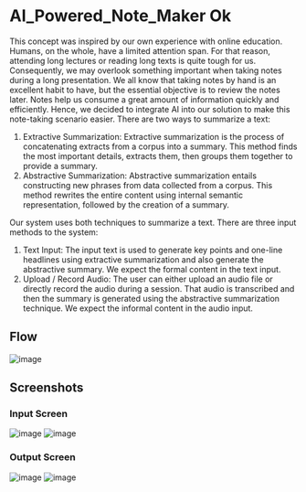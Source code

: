 # AI_Powered_Note_Maker Ok 

This concept was inspired by our own experience with online education. Humans, on the whole,
have a limited attention span. For that reason, attending long lectures or reading long texts is
quite tough for us. Consequently, we may overlook something important when taking notes
during a long presentation. We all know that taking notes by hand is an excellent habit to have,
but the essential objective is to review the notes later. Notes help us consume a great amount of
information quickly and efficiently. Hence, we decided to integrate AI into our solution to make
this note-taking scenario easier.
There are two ways to summarize a text:
1. Extractive Summarization: Extractive summarization is the process of concatenating
extracts from a corpus into a summary. This method finds the most important details,
extracts them, then groups them together to provide a summary.
2. Abstractive Summarization: Abstractive summarization entails constructing new phrases
from data collected from a corpus. This method rewrites the entire content using internal
semantic representation, followed by the creation of a summary.

Our system uses both techniques to summarize a text. There are three input methods to the
system:
1. Text Input: The input text is used to generate key points and one-line headlines using
extractive summarization and also generate the abstractive summary. We expect the
formal content in the text input.
2. Upload / Record Audio: The user can either upload an audio file or directly record the
audio during a session. That audio is transcribed and then the summary is generated using
the abstractive summarization technique. We expect the informal content in the audio
input.

## Flow
![image](https://github.com/GunjanRajTiwari/Note-AI/assets/54533347/4080e9ca-107b-4261-b0cc-112735e15db5)

## Screenshots
### Input Screen
![image](https://github.com/GunjanRajTiwari/Note-AI/assets/54533347/98bd9894-d7a3-4a0a-88df-81736ea12acd)
![image](https://github.com/GunjanRajTiwari/Note-AI/assets/54533347/0ca12652-dd54-4f60-b0db-7942bb9c5f61)

### Output Screen
![image](https://github.com/GunjanRajTiwari/Note-AI/assets/54533347/f5aafa52-2348-4eb0-8aa0-2e648cf324dc)
![image](https://github.com/GunjanRajTiwari/Note-AI/assets/54533347/89e5da54-fe9f-40e3-bb8d-b0b8c3b305b5)

